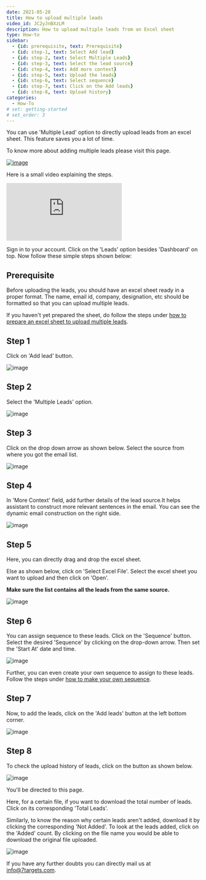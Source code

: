 ```yaml
---
date: 2021-05-28
title: How to upload multiple leads
video_id: JC2yJnBXzLM
description: How to upload multiple leads from an Excel sheet
type: How-to
sidebar:
  - {id: prerequisite, text: Prerequisite}
  - {id: step-1, text: Select Add lead}
  - {id: step-2, text: Select Multiple Leads}
  - {id: step-3, text: Select the lead source}
  - {id: step-4, text: Add more context}
  - {id: step-5, text: Upload the leads}
  - {id: step-6, text: Select sequence}
  - {id: step-7, text: Click on the Add leads}
  - {id: step-8, text: Upload history}
categories:
  - How-To
# set: getting-started
# set_order: 3
---
```

You can use 'Multiple Lead' option to directly upload leads from an excel sheet. This feature saves you a lot of time.

To know more about adding multiple leads please visit this page.

[![image](../../images/add-multiple-leads-btn.png)](../../assigning-leads/add-multiple-leads/)

Here is a small video explaining the steps.
<div class="video_wrapper">
    <iframe src="https://www.youtube.com/embed/jrO-Ite3CTA?rel=0&modestbranding=1&showinfo=0" frameborder="0" allowfullscreen>
    </iframe>
</div>

Sign in to your account. Click on the 'Leads' option besides 'Dashboard' on top. Now follow these simple steps shown below:

## Prerequisite

Before uploading the leads, you should have an excel sheet ready in a proper format. The name, email id, company, designation, etc should be formatted so that you can upload multiple leads. 

If you haven't yet prepared the sheet, do follow the steps under [how to prepare an excel sheet to upload multiple leads](../how-to-prepare-excel-sheet-to-upload-information-of-multiple-leads/).

## Step 1

Click on 'Add lead' button.

![image](../../images/Step-1.png)


## Step 2

Select the 'Multiple Leads' option.

![image](../../images/Step-2.png)


## Step 3

Click on the drop down arrow as shown below. Select the source from where you got the email list.

![image](../../images/Step-3.png)


## Step 4

In 'More Context' field, add further details of the lead source.It helps assistant to construct more relevant sentences in the email. You can see the dynamic email construction on the right side.

![image](../../images/Step-4.png)


## Step 5

Here, you can directly drag and drop the excel sheet.

Else as shown below, click on 'Select Excel File'. Select the excel sheet you want to upload and then click on 'Open'. 

**Make sure the list contains all the leads from the same source.** 

![image](../../images/Step-5.png)


## Step 6

You can assign sequence to these leads. Click on the 'Sequence' button. Select the desired 'Sequence' by clicking on the drop-down arrow. Then set the 'Start At' date and time.

![image](../../images/Step-8.png)

Further, you can even create your own sequence to assign to these leads. Follow the steps under [how to make your own sequence](../how-to-make-your-own-schedule/).

## Step 7

Now, to add the leads, click on the 'Add leads' button at the left bottom corner. 

![image](../../images/Step-6.png)


## Step 8

To check the upload history of leads, click on the button as shown below.

![image](../../images/Step-9.png)

You'll be directed to this page.

Here, for a certain file, if you want to download the total number of leads. Click on its corresponding 'Total Leads'.

Similarly, to know the reason why certain leads aren't added, download it by clicking the corresponding 'Not Added'. To look at the leads added, click on the 'Added' count. 
By clicking on the file name you would be able to download the original file uploaded.

![image](../../images/Step-10.png)




If you have any further doubts you can directly mail us at info@7targets.com.
